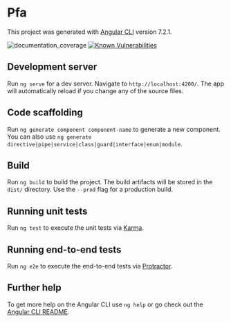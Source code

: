 # Pfa
This project was generated with [Angular CLI](https://github.com/angular/angular-cli) version 7.2.1.

![documentation_coverage](https://4c-docs-compodoc.netlify.com/images/coverage-badge-documentation.svg) [![Known Vulnerabilities](https://snyk.io/test/github/Samet-MohamedAmin/pfa_angular/badge.svg?targetFile=package.json)](https://snyk.io/test/github/Samet-MohamedAmin/pfa_angular?targetFile=package.json)

## Development server

Run `ng serve` for a dev server. Navigate to `http://localhost:4200/`. The app will automatically reload if you change any of the source files.

## Code scaffolding

Run `ng generate component component-name` to generate a new component. You can also use `ng generate directive|pipe|service|class|guard|interface|enum|module`.

## Build

Run `ng build` to build the project. The build artifacts will be stored in the `dist/` directory. Use the `--prod` flag for a production build.

## Running unit tests

Run `ng test` to execute the unit tests via [Karma](https://karma-runner.github.io).

## Running end-to-end tests

Run `ng e2e` to execute the end-to-end tests via [Protractor](http://www.protractortest.org/).

## Further help

To get more help on the Angular CLI use `ng help` or go check out the [Angular CLI README](https://github.com/angular/angular-cli/blob/master/README.md).
